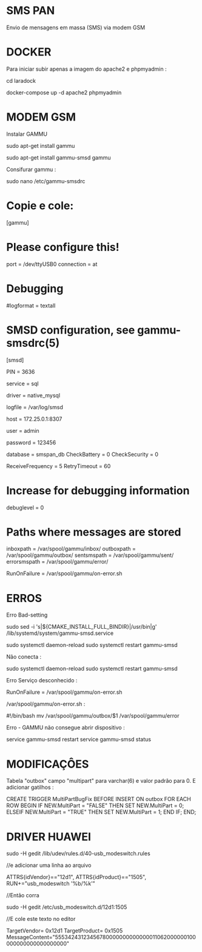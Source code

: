 # SMS PAN

Envio de mensagens em massa (SMS) via modem GSM

# DOCKER
Para iniciar subir apenas a imagem do apache2 e phpmyadmin :

cd laradock

docker-compose up -d apache2 phpmyadmin

# MODEM GSM

Instalar GAMMU 

sudo apt-get install gammu

sudo apt-get install gammu-smsd gammu

Consifurar gammu :

sudo nano /etc/gammu-smsdrc

# Copie e cole:

[gammu]
# Please configure this!

port = /dev/ttyUSB0
connection = at

# Debugging
#logformat = textall

# SMSD configuration, see gammu-smsdrc(5)
[smsd]

PIN = 3636

service = sql

driver = native_mysql

logfile = /var/log/smsd

host = 172.25.0.1:8307

user = admin

password = 123456

database = smspan_db
CheckBattery = 0
CheckSecurity = 0

ReceiveFrequency = 5
RetryTimeout = 60


# Increase for debugging information
debuglevel = 0

# Paths where messages are stored
inboxpath = /var/spool/gammu/inbox/
outboxpath = /var/spool/gammu/outbox/
sentsmspath = /var/spool/gammu/sent/
errorsmspath = /var/spool/gammu/error/

RunOnFailure = /var/spool/gammu/on-error.sh

# ERROS 

Erro Bad-setting

sudo sed -i 's|${CMAKE_INSTALL_FULL_BINDIR}|/usr/bin|g' /lib/systemd/system/gammu-smsd.service

sudo systemctl daemon-reload
sudo systemctl restart gammu-smsd


Não conecta : 

sudo systemctl daemon-reload
sudo systemctl restart gammu-smsd

Erro Serviço desconhecido : 

RunOnFailure = /var/spool/gammu/on-error.sh

/var/spool/gammu/on-error.sh :

#!/bin/bash
mv /var/spool/gammu/outbox/$1 /var/spool/gammu/error


Erro - GAMMU não consegue abrir dispositivo :

service gammu-smsd restart
service gammu-smsd status
# MODIFICAÇÔES

Tabela "outbox" campo "multipart" para varchar(6) e valor padrão para 0.
E adicionar gatilhos : 

CREATE TRIGGER MultiPartBugFix BEFORE INSERT ON outbox
FOR EACH ROW
BEGIN
IF NEW.MultiPart = "FALSE" THEN
SET NEW.MultiPart = 0;
ELSEIF NEW.MultiPart = "TRUE" THEN
SET NEW.MultiPart = 1;
END IF;
END;


# DRIVER HUAWEI

sudo -H gedit /lib/udev/rules.d/40-usb_modeswitch.rules

//e adicionar uma linha ao arquivo

ATTRS{idVendor}=="12d1", ATTRS{idProduct}=="1505", RUN+="usb_modeswitch '%b/%k'"

//Então corra

sudo -H gedit /etc/usb_modeswitch.d/12d1:1505


//E cole este texto no editor

 TargetVendor= 0x12d1
 TargetProduct= 0x1505
 MessageContent="55534243123456780000000000000011062000000100000000000000000000"
